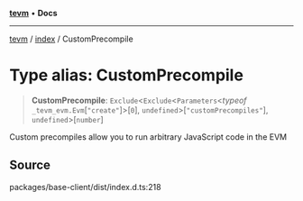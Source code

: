 [**tevm**](../../README.md) • **Docs**

***

[tevm](../../modules.md) / [index](../README.md) / CustomPrecompile

# Type alias: CustomPrecompile

> **CustomPrecompile**: `Exclude`\<`Exclude`\<`Parameters`\<*typeof* `_tevm_evm.Evm`\[`"create"`\]\>\[`0`\], `undefined`\>\[`"customPrecompiles"`\], `undefined`\>\[`number`\]

Custom precompiles allow you to run arbitrary JavaScript code in the EVM

## Source

packages/base-client/dist/index.d.ts:218
